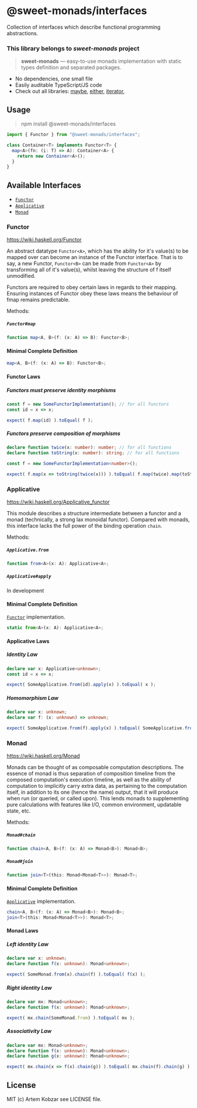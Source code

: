 # @sweet-monads/interfaces

Collection of interfaces which describe functional programming abstractions.

### This library belongs to *sweet-monads* project

> **sweet-monads** — easy-to-use monads implementation with static types definition and separated packages.

- No dependencies, one small file
- Easily auditable TypeScript/JS code
- Check out all libraries:
  [maybe](https://github.com/JSMonk/sweet-monads/tree/master/either),
  [either](https://github.com/JSMonk/sweet-monads/tree/master/either),
  [iterator](https://github.com/JSMonk/sweet-monads/tree/master/iterator),

## Usage

> npm install @sweet-monads/interfaces

```typescript
import { Functor } from "@sweet-monads/interfaces";

class Container<T> implements Functor<T> {
  map<A>(fn: (i: T) => A): Container<A> {
    return new Container<A>();
  }
}
```

## Available Interfaces

- [`Functor`](#functor)
- [`Applicative`](#applicative)
- [`Monad`](#monad)


### Functor

https://wiki.haskell.org/Functor

An abstract datatype `Functor<A>`, which has the ability for it's value(s) to be mapped over can become an instance of the Functor interface. That is to say, a new Functor, `Functor<B>` can be made from `Functor<A>` by transforming all of it's value(s), whilst leaving the structure of f itself unmodified.

Functors are required to obey certain laws in regards to their mapping. Ensuring instances of Functor obey these laws means the behaviour of fmap remains predictable.

Methods:

##### `Functor#map`
```typescript
function map<A, B>(f: (x: A) => B): Functor<B>;
```

#### Minimal Complete Definition

```typescript
map<A, B>(f: (x: A) => B): Functor<B>;
```

#### Functor Laws

##### Functors must preserve identity morphisms

```typescript
const f = new SomeFunctorImplementation(); // for all functors
const id = x => x;

expect( f.map(id) ).toEqual( f );
```

##### Functors preserve composition of morphisms

```typescript
declare function twice(x: number): number; // for all functions
declare function toString(x: number): string; // for all functions

const f = new SomeFunctorImplementation<number>();

expect( f.map(x => toString(twice(x))) ).toEqual( f.map(twice).map(toString) );
```

### Applicative

https://wiki.haskell.org/Applicative_functor

This module describes a structure intermediate between a functor and a monad (technically, a strong lax monoidal functor). Compared with monads, this interface lacks the full power of the binding operation `chain`.

Methods:

##### `Applicative.from`
```typescript
function from<A>(x: A): Applicative<A>;
```

##### `Applicative#apply`

In development

#### Minimal Complete Definition

[`Functor`](#functor) implementation.

```typescript
static from<A>(x: A): Applicative<A>;
```

#### Applicative Laws

##### Identity Law

```typescript
declare var x: Applicative<unknown>;
const id = x => x;

expect( SomeApplicative.from(id).apply(x) ).toEqual( x );
```

##### Homomorphism Law

```typescript
declare var x: unknown;
declare var f: (x: unknown) => unknown;

expect( SomeApplicative.from(f).apply(x) ).toEqual( SomeApplicative.from(f(x)) );
```

### Monad

https://wiki.haskell.org/Monad

Monads can be thought of as composable computation descriptions. The essence of monad is thus separation of composition timeline from the composed computation's execution timeline, as well as the ability of computation to implicitly carry extra data, as pertaining to the computation itself, in addition to its one (hence the name) output, that it will produce when run (or queried, or called upon). This lends monads to supplementing pure calculations with features like I/O, common environment, updatable state, etc.

Methods:

##### `Monad#chain`
```typescript
function chain<A, B>(f: (x: A) => Monad<B>): Monad<B>;
```

##### `Monad#join`
```typescript
function join<T>(this: Monad<Monad<T>>): Monad<T>;
```

#### Minimal Complete Definition

[`Applicative`](#applicative) implementation.

```typescript
chain<A, B>(f: (x: A) => Monad<B>): Monad<B>;
join<T>(this: Monad<Monad<T>>): Monad<T>;
```

#### Monad Laws

##### Left identity Law

```typescript
declare var x: unknown;
declare function f(x: unknown): Monad<unknown>;

expect( SomeMonad.from(x).chain(f) ).toEqual( f(x) );
```

##### Right identity Law

```typescript
declare var mx: Monad<unknown>;
declare function f(x: unknown): Monad<unknown>;

expect( mx.chain(SomeMonad.from) ).toEqual( mx );
```

##### Associativity Law

```typescript
declare var mx: Monad<unknown>;
declare function f(x: unknown): Monad<unknown>;
declare function g(x: unknown): Monad<unknown>;

expect( mx.chain(x => f(x).chain(g)) ).toEqual( mx.chain(f).chain(g) );
```

## License

MIT (c) Artem Kobzar see LICENSE file.
